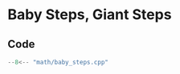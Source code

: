 # Baby Steps, Giant Steps

## Code

```cpp title="Baby Steps, Giant Steps"
--8<-- "math/baby_steps.cpp"
```